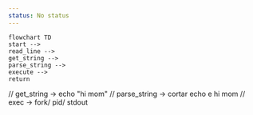 ```yaml
---
status: No status
---
```



```mermaid
flowchart TD
start -->
read_line -->
get_string -->
parse_string -->
execute -->
return
```

// get_string -> echo "hi mom"
// parse_string -> cortar echo e hi mom
// exec -> fork/ pid/ stdout
